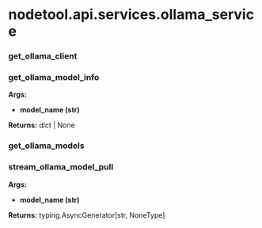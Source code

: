 # nodetool.api.services.ollama_service

### get_ollama_client

### get_ollama_model_info

**Args:**
- **model_name (str)**

**Returns:** dict | None

### get_ollama_models

### stream_ollama_model_pull

**Args:**
- **model_name (str)**

**Returns:** typing.AsyncGenerator[str, NoneType]

